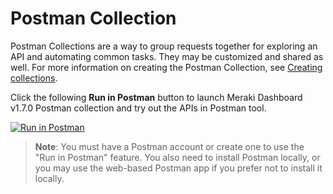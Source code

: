 # Postman Collection

Postman Collections are a way to group requests together for exploring an API and automating common tasks. They may be customized and shared as well. For more information on creating the Postman Collection, see  [Creating collections](https://www.getpostman.com/docs/postman/collections/creating_collections).

Click the following **Run in Postman** button to launch Meraki Dashboard v1.7.0 Postman collection and try out the APIs in Postman tool.

[![Run in Postman](https://run.pstmn.io/button.svg)](https://www.postman.com/v1/backend/redirect?type=collection&id=382059-4fbe78e1-0915-4ca9-a9ee-ecf45e4db45c&entityId=55346&publisherType=team&publisherId=11003)

>**Note**: You must have a Postman account or create one to use the "Run in Postman" feature. You also need to install Postman locally, or you may use the web-based Postman app if you prefer not to install it locally.

